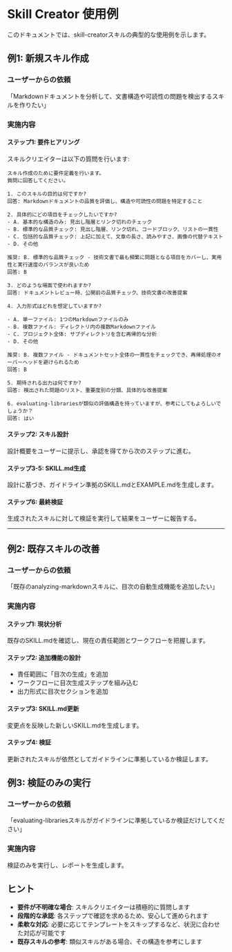 # Skill Creator 使用例

このドキュメントでは、skill-creatorスキルの典型的な使用例を示します。

## 例1: 新規スキル作成

### ユーザーからの依頼

「Markdownドキュメントを分析して、文書構造や可読性の問題を検出するスキルを作りたい」

### 実施内容

#### ステップ1: 要件ヒアリング

スキルクリエイターは以下の質問を行います:

```text
スキル作成のために要件定義を行います。
質問に回答してください。

1. このスキルの目的は何ですか?
回答: Markdownドキュメントの品質を評価し、構造や可読性の問題を特定すること

2. 具体的にどの項目をチェックしたいですか?
- A. 基本的な構造のみ: 見出し階層とリンク切れのチェック
- B. 標準的な品質チェック: 見出し階層、リンク切れ、コードブロック、リストの一貫性
- C. 包括的な品質チェック: 上記に加えて、文章の長さ、読みやすさ、画像の代替テキスト
- D. その他

推奨: B. 標準的な品質チェック - 技術文書で最も頻繁に問題となる項目をカバーし、実用性と実行速度のバランスが良いため
回答: B

3. どのような場面で使われますか?
回答: ドキュメントレビュー時、公開前の品質チェック、技術文書の改善提案

4. 入力形式はどれを想定していますか?

- A. 単一ファイル: 1つのMarkdownファイルのみ
- B. 複数ファイル: ディレクトリ内の複数Markdownファイル
- C. プロジェクト全体: サブディレクトリを含む再帰的な分析
- D. その他

推奨: B. 複数ファイル - ドキュメントセット全体の一貫性をチェックでき、再帰処理のオーバーヘッドを避けられるため
回答: B

5. 期待される出力は何ですか?
回答: 検出された問題のリスト、重要度別の分類、具体的な改善提案

6. evaluating-librariesが類似の評価構造を持っていますが、参考にしてもよろしいでしょうか？
回答: はい
```

#### ステップ2: スキル設計

設計概要をユーザーに提示し、承認を得てから次のステップに進む。

#### ステップ3-5: SKILL.md生成

設計に基づき、ガイドライン準拠のSKILL.mdとEXAMPLE.mdを生成します。

#### ステップ6: 最終検証

生成されたスキルに対して検証を実行して結果をユーザーに報告する。

---

## 例2: 既存スキルの改善

### ユーザーからの依頼

「既存のanalyzing-markdownスキルに、目次の自動生成機能を追加したい」

### 実施内容

#### ステップ1: 現状分析

既存のSKILL.mdを確認し、現在の責任範囲とワークフローを把握します。

#### ステップ2: 追加機能の設計

- 責任範囲に「目次の生成」を追加
- ワークフローに目次生成ステップを組み込む
- 出力形式に目次セクションを追加

#### ステップ3: SKILL.md更新

変更点を反映した新しいSKILL.mdを生成します。

#### ステップ4: 検証

更新されたスキルが依然としてガイドラインに準拠しているか検証します。

## 例3: 検証のみの実行

### ユーザーからの依頼

「evaluating-librariesスキルがガイドラインに準拠しているか検証だけしてください」

### 実施内容

検証のみを実行し、レポートを生成します。

## ヒント

- **要件が不明確な場合**: スキルクリエイターは積極的に質問します
- **段階的な承認**: 各ステップで確認を求めるため、安心して進められます
- **柔軟な対応**: 必要に応じてテンプレートをスキップするなど、状況に合わせた対応が可能です
- **既存スキルの参考**: 類似スキルがある場合、その構造を参考にします
